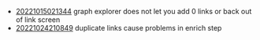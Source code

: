 - [20221015021344](/zet/20221015021344/README.md) graph explorer does not let you add 0 links or back out of link screen
- [20221024210849](/zet/20221024210849/README.md) duplicate links cause problems in enrich step
